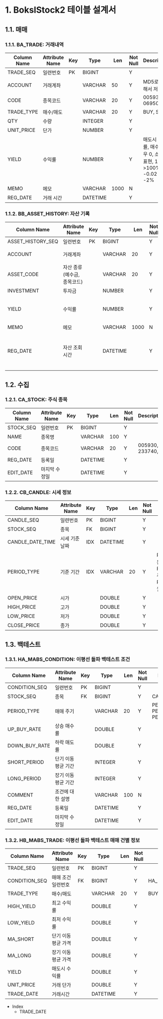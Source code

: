 # 1. BokslStock2 테이블 설계서

## 1.1. 매매

### 1.1.1. BA_TRADE: 거래내역

| Column Name | Attribute Name | Key | Type     | Len  | Not Null | Description                                                      |
| ----------- | -------------- | --- | -------- | ---- | -------- | ---------------------------------------------------------------- |
| TRADE_SEQ   | 일련번호       | PK  | BIGINT   |      | Y        |                                                                  |
| ACCOUNT     | 거래계좌       |     | VARCHAR  | 50   | Y        | MD5로 변환해서 저장                                              |
| CODE        | 종목코드       |     | VARCHAR  | 20   | Y        | 005930, 069500, ...                                              |
| TRADE_TYPE  | 매수/매도      |     | VARCHAR  | 20   | Y        | BUY, SELL                                                        |
| QTY         | 수량           |     | INTEGER  |      | Y        |                                                                  |
| UNIT_PRICE  | 단가           |     | NUMBER   |      | Y        |                                                                  |
| YIELD       | 수익률         |     | NUMBER   |      | Y        | 매도시 수익률, 매수일 경우 0, 소수로 표현, 1->100%, -0.02 -> -2% |
| MEMO        | 메모           |     | VARCHAR  | 1000 | N        |                                                                  |
| REG_DATE    | 거래 시간      |     | DATETIME |      | Y        |                                                                  |

### 1.1.2. BB_ASSET_HISTORY:  자산 기록

| Column Name       | Attribute Name              | Key | Type     | Len  | Not Null | Description                                             |
| ----------------- | --------------------------- | --- | -------- | ---- | -------- | ------------------------------------------------------- |
| ASSET_HISTORY_SEQ | 일련번호                    | PK  | BIGINT   |      | Y        |                                                         |
| ACCOUNT           | 거래계좌                    |     | VARCHAR  | 20   | Y        | MD5로 변환해서 저장                                     |
| ASSET_CODE        | 자산 종류(예수금, 종목코드) |     | VARCHAR  | 20   | Y        | DEPOSIT, 005930, 069500, ...                            |
| INVESTMENT        | 투자금                      |     | NUMBER   |      | Y        |                                                         |
| YIELD             | 수익률                      |     | NUMBER   |      | Y        | 소수로 표현, 1->100%, -0.02 -> -2%                      |
| MEMO              | 메모                        |     | VARCHAR  | 1000 | N        |                                                         |
| REG_DATE          | 자산 조회 시간              |     | DATETIME |      | Y        | 한 계좌의 여러 자산을 조회 할 경우 동일한 시간을 보장함 |

## 1.2. 수집

### 1.2.1. CA_STOCK: 주식 종목

| Column Name | Attribute Name | Key | Type     | Len | Not Null | Description         |
| ----------- | -------------- | --- | -------- | --- | -------- | ------------------- |
| STOCK_SEQ   | 일련번호       | PK  | BIGINT   |     | Y        |                     |
| NAME        | 종목명         |     | VARCHAR  | 100 | Y        |                     |
| CODE        | 종목코드       |     | VARCHAR  | 20  | Y        | 005930, 233740, ... |
| REG_DATE    | 등록일         |     | DATETIME |     | Y        |                     |
| EDIT_DATE   | 마지막 수정일  |     | DATETIME |     | Y        |                     |

### 1.2.2. CB_CANDLE: 시세 정보

| Column Name      | Attribute Name | Key | Type     | Len | Not Null | Description                                             |
| ---------------- | -------------- | --- | -------- | --- | -------- | ------------------------------------------------------- |
| CANDLE_SEQ       | 일련번호       | PK  | BIGINT   |     | Y        |                                                         |
| STOCK_SEQ        | 종목           | FK  | BIGINT   |     | Y        |                                                         |
| CANDLE_DATE_TIME | 시세 기준 날짜 | IDX | DATETIME |     | Y        |                                                         |
| PERIOD_TYPE      | 기준 기간      | IDX | VARCHAR  | 20  | Y        | PERIOD_DAY: 일봉, PERIOD_WEEK: 주봉, PERIOD_MONTH: 월봉 |
| OPEN_PRICE       | 시가           |     | DOUBLE   |     | Y        |                                                         |
| HIGH_PRICE       | 고가           |     | DOUBLE   |     | Y        |                                                         |
| LOW_PRICE        | 저가           |     | DOUBLE   |     | Y        |                                                         |
| CLOSE_PRICE      | 종가           |     | DOUBLE   |     | Y        |                                                         |

## 1.3. 백테스트

### 1.3.1. HA_MABS_CONDITION: 이평선 돌파 백테스트 조건

| Column Name   | Attribute Name     | Key | Type     | Len | Not Null | Description                           |
| ------------- | ------------------ | --- | -------- | --- | -------- | ------------------------------------- |
| CONDITION_SEQ | 일련번호           | PK  | BIGINT   |     | Y        |                                       |
| STOCK_SEQ     | 종목               | FK  | BIGINT   |     | Y        | CA_STOCK                              |
| PERIOD_TYPE   | 매매 주기          |     | VARCHAR  | 20  | Y        | PERIOD_DAY, PERIOD_WEEK, PERIOD_MONTH |
| UP_BUY_RATE   | 상승 매수률        |     | DOUBLE   |     | Y        |                                       |
| DOWN_BUY_RATE | 하락 매도률        |     | DOUBLE   |     | Y        |                                       |
| SHORT_PERIOD  | 단기 이동평균 기간 |     | INTEGER  |     | Y        |                                       |
| LONG_PERIOD   | 장기 이동평균 기간 |     | INTEGER  |     | Y        |                                       |
| COMMENT       | 조건에 대한 설명   |     | VARCHAR  | 100 | N        |                                       |
| REG_DATE      | 등록일             |     | DATETIME |     | Y        |                                       |
| EDIT_DATE     | 마지막 수정일      |     | DATETIME |     | Y        |                                       |

### 1.3.2. HB_MABS_TRADE: 이평선 돌파 백테스트 매매 건별 정보

| Column Name   | Attribute Name     | Key | Type     | Len | Not Null | Description       |
| ------------- | ------------------ | --- | -------- | --- | -------- | ----------------- |
| TRADE_SEQ     | 일련번호           | PK  | BIGINT   |     | Y        |                   |
| CONDITION_SEQ | 매매 조건 일련번호 | FK  | BIGINT   |     | Y        | HA_MABS_CONDITION |
| TRADE_TYPE    | 매수/매도          |     | VARCHAR  | 20  | Y        | BUY, SELL         |
| HIGH_YIELD    | 최고 수익률        |     | DOUBLE   |     | Y        |                   |
| LOW_YIELD     | 최저 수익률        |     | DOUBLE   |     | Y        |                   |
| MA_SHORT      | 단기 이동평균 가격 |     | DOUBLE   |     | Y        |                   |
| MA_LONG       | 장기 이동평균 가격 |     | DOUBLE   |     | Y        |                   |
| YIELD         | 매도시 수익률      |     | DOUBLE   |     | Y        |                   |
| UNIT_PRICE    | 거래 단가          |     | DOUBLE   |     | Y        |                   |
| TRADE_DATE    | 거래시간           |     | DATETIME |     | Y        |                   |

- Index
  - TRADE_DATE